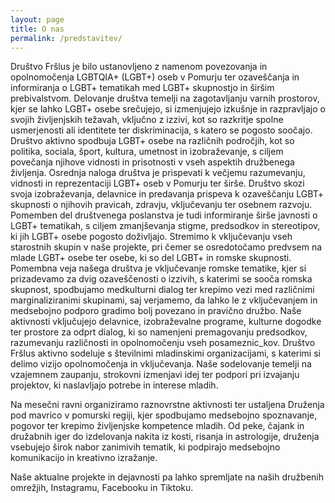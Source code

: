```yaml
---
layout: page
title: O nas
permalink: /predstavitev/
---
```


Društvo Fršlus je bilo ustanovljeno z namenom povezovanja in opolnomočenja LGBTQIA+ (LGBT+) oseb v Pomurju ter ozaveščanja in informiranja o LGBT+ tematikah med LGBT+ skupnostjo in širšim prebivalstvom. Delovanje društva temelji na zagotavljanju varnih prostorov, kjer se lahko LGBT+ osebe srečujejo, si izmenjujejo izkušnje in razpravljajo o svojih življenjskih težavah, vključno z izzivi, kot so razkritje spolne usmerjenosti ali identitete ter diskriminacija, s katero se pogosto soočajo. Društvo aktivno spodbuja LGBT+ osebe na različnih področjih, kot so politika, sociala, šport, kultura, umetnost in izobraževanje, s ciljem povečanja njihove vidnosti in prisotnosti v vseh aspektih družbenega življenja. Osrednja naloga društva je prispevati k večjemu razumevanju, vidnosti in reprezentaciji LGBT+ oseb v Pomurju ter širše. Društvo skozi svoja izobraževanja, delavnice in predavanja prispeva k ozaveščanju LGBT+ skupnosti o njihovih pravicah, zdravju, vključevanju ter osebnem razvoju. Pomemben del društvenega poslanstva je tudi informiranje širše javnosti o LGBT+ tematikah, s ciljem zmanjševanja stigme, predsodkov in stereotipov, ki jih LGBT+ osebe pogosto doživljajo.
Stremimo k vključevanju vseh starostnih skupin v naše projekte, pri čemer se osredotočamo predvsem na mlade LGBT+ osebe ter osebe, ki so del LGBT+ in romske skupnosti. Pomembna veja našega društva je vključevanje romske tematike, kjer si prizadevamo za dvig ozaveščenosti o izzivih, s katerimi se sooča romska skupnost, spodbujamo medkulturni dialog ter krepimo vezi med različnimi marginaliziranimi skupinami, saj verjamemo, da lahko le z vključevanjem in medsebojno podporo gradimo bolj povezano in pravično družbo. Naše aktivnosti vključujejo delavnice, izobraževalne programe, kulturne dogodke ter prostore za odprt dialog, ki so namenjeni premagovanju predsodkov, razumevanju različnosti in opolnomočenju vseh posameznic_kov. Društvo Fršlus aktivno sodeluje s številnimi mladinskimi organizacijami, s katerimi si delimo vizijo opolnomočenja in vključevanja. Naše sodelovanje temelji na vzajemnem zaupanju, strokovni izmenjavi idej ter podpori pri izvajanju projektov, ki naslavljajo potrebe in interese mladih.

Na mesečni ravni organiziramo raznovrstne aktivnosti ter ustaljena Druženja pod mavrico v pomurski regiji, kjer spodbujamo medsebojno spoznavanje, pogovor ter krepimo življenjske kompetence mladih. Od peke, čajank in družabnih iger do izdelovanja nakita iz kosti, risanja in astrologije, druženja vsebujejo širok nabor zanimivih tematik, ki podpirajo medsebojno komunikacijo in kreativno izražanje.

Naše aktualne projekte in dejavnosti pa lahko spremljate na naših družbenih omrežjih, Instagramu, Facebooku in Tiktoku.
